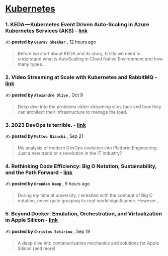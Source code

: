 
<h1><a href=https://medium.com/tag/kubernetes/recommended target="_blank" rel="noopener noreferrer">Kubernetes</a></h1>
<h3>1. KEDA — Kubernetes Event Driven Auto-Scaling in Azure Kubernetes Services (AKS) - <a href=https://medium.com/@gauravshekharster/keda-kubernetes-event-driven-auto-scaling-in-azure-kubernetes-services-aks-1edfe0bc5792?source=tag_recommended_feed---------0-84----------kubernetes----------9dbe05d3_835d_43e4_8266_d7f8559cb696------- target="_blank" rel="noopener noreferrer">link</a></h3>

✍️ **posted by `Gaurav Shekhar`** <date> , 12 hours ago</date>

<blockquote>Before we start about KEDA and its story, firstly we need to understand what is AutoScaling in Cloud Native Environment and how many types…</blockquote>

<h3>2. Video Streaming at Scale with Kubernetes and RabbitMQ - <a href=https://medium.com/skeepers/video-streaming-at-scale-with-kubernetes-and-rabbitmq-6e23fd0e75fb?source=tag_recommended_feed---------1-107----------kubernetes----------9dbe05d3_835d_43e4_8266_d7f8559cb696------- target="_blank" rel="noopener noreferrer">link</a></h3>

✍️ **posted by `Alexandre Olive`** <date> , Oct 9</date>

<blockquote>Deep dive into the problems video streaming sites face and how they can architect their infrastructure to manage the load.</blockquote>

<h3>3. 2023 DevOps is terrible. - <a href=https://medium.com/@mbianchidev/2023-devops-is-terrible-ec88162c86d7?source=tag_recommended_feed---------2-85----------kubernetes----------9dbe05d3_835d_43e4_8266_d7f8559cb696------- target="_blank" rel="noopener noreferrer">link</a></h3>

✍️ **posted by `Matteo Bianchi`** <date> , Sep 21</date>

<blockquote>My analysis of modern DevOps evolution into Platform Engineering. Just a new trend or a revolution in the IT industry?</blockquote>

<h3>4. Rethinking Code Efficiency: Big O Notation, Sustainability, and the Path Forward - <a href=https://medium.com/@Spazzy757/rethinking-code-efficiency-big-o-notation-sustainability-and-the-path-forward-242f79934d86?source=tag_recommended_feed---------3-84----------kubernetes----------9dbe05d3_835d_43e4_8266_d7f8559cb696------- target="_blank" rel="noopener noreferrer">link</a></h3>

✍️ **posted by `Brendan Kamp`** <date> , 9 hours ago</date>

<blockquote>During my time at university, I wrestled with the concept of Big O notation, never quite grasping its real-world significance. However…</blockquote>

<h3>5. Beyond Docker: Emulation, Orchestration, and Virtualization in Apple Silicon - <a href=https://medium.com/itnext/beyond-docker-emulation-orchestration-and-virtualization-in-apple-silicon-34011259cd91?source=tag_recommended_feed---------4-107----------kubernetes----------9dbe05d3_835d_43e4_8266_d7f8559cb696------- target="_blank" rel="noopener noreferrer">link</a></h3>

✍️ **posted by `Christos Sotiriou`** <date> , Sep 19</date>

<blockquote>A deep dive into containerization mechanics and solutions for Apple Silicon (and more)</blockquote>

